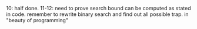 10: half done.
11-12: need to prove search bound can be computed as stated in code.
remember to rewrite binary search and find out all possible trap.
    in "beauty of programming"
